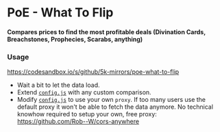 # PoE - What To Flip

#### Compares prices to find the most profitable deals (Divination Cards, Breachstones, Prophecies, Scarabs, anything)

### Usage

https://codesandbox.io/s/github/5k-mirrors/poe-what-to-flip

- Wait a bit to let the data load.
- Extend [`config.js`](src/functions/config.js) with any custom comparison.
- Modify [`config.js`](src/functions/config.js) to use your own `proxy`. If too many users use the default proxy it won't be able to fetch the data anymore. No technical knowhow required to setup your own, free proxy: https://github.com/Rob--W/cors-anywhere
